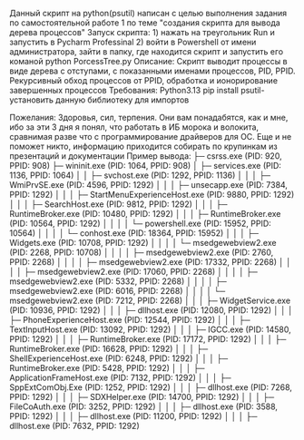 Данный скрипт на python(psutil) написан с целью выполнения задания по самостоятельной работе 1 по теме "создания скрипта для вывода дерева процессов"
Запуск скрипта: 1) нажать на треугольник Run и запустить в Pycharm Professinal
                2) войти в Powershell от имени администратора, зайти в папку, где находится скрипт и запустить его команой python PorcessTree.py
Описание: Скрипт выводит процессы в виде дерева с отступами, с показанными именами процессов, PID, PPID. Рекурсивный обход процессов от PPID, обработка и ионорирование завершенных процессов
Требования: Python3.13
            pip install psutil- установить данную библиотеку для импортов

Пожелания: Здоровья, сил, терпения. Они вам понадабятся, как и мне, ибо за эти 3 дня я понял, что работать в ИБ морока и волокита, сравнимая разве что с программирование драйверов для ОС. Еще и не поможет никто, информацию приходится собирать по крупинкам из презентаций и документации
Пример вывода:
├─ csrss.exe (PID: 920, PPID: 908)
├─ wininit.exe (PID: 1064, PPID: 908)
│ ├─ services.exe (PID: 1136, PPID: 1064)
│ │ ├─ svchost.exe (PID: 1292, PPID: 1136)
│ │ │ ├─ WmiPrvSE.exe (PID: 4596, PPID: 1292)
│ │ │ ├─ unsecapp.exe (PID: 7384, PPID: 1292)
│ │ │ ├─ StartMenuExperienceHost.exe (PID: 9880, PPID: 1292)
│ │ │ ├─ SearchHost.exe (PID: 9812, PPID: 1292)
│ │ │ ├─ RuntimeBroker.exe (PID: 10480, PPID: 1292)
│ │ │ ├─ RuntimeBroker.exe (PID: 10564, PPID: 1292)
│ │ │ │ └─ powershell.exe (PID: 15952, PPID: 10564)
│ │ │ │          └─ conhost.exe (PID: 18364, PPID: 15952)
│ │ │ ├─ Widgets.exe (PID: 10708, PPID: 1292)
│ │ │ │ └─ msedgewebview2.exe (PID: 2268, PPID: 10708)
│ │ │ │          ├─ msedgewebview2.exe (PID: 2760, PPID: 2268)
│ │ │ │          ├─ msedgewebview2.exe (PID: 17332, PPID: 2268)
│ │ │ │          ├─ msedgewebview2.exe (PID: 17060, PPID: 2268)
│ │ │ │          ├─ msedgewebview2.exe (PID: 5332, PPID: 2268)
│ │ │ │          ├─ msedgewebview2.exe (PID: 6016, PPID: 2268)
│ │ │ │          └─ msedgewebview2.exe (PID: 7212, PPID: 2268)
│ │ │ ├─ WidgetService.exe (PID: 10936, PPID: 1292)
│ │ │ ├─ dllhost.exe (PID: 12080, PPID: 1292)
│ │ │ ├─ PhoneExperienceHost.exe (PID: 12544, PPID: 1292)
│ │ │ ├─ TextInputHost.exe (PID: 13092, PPID: 1292)
│ │ │ ├─ IGCC.exe (PID: 14580, PPID: 1292)
│ │ │ ├─ RuntimeBroker.exe (PID: 17172, PPID: 1292)
│ │ │ ├─ RuntimeBroker.exe (PID: 16628, PPID: 1292)
│ │ │ ├─ ShellExperienceHost.exe (PID: 6248, PPID: 1292)
│ │ │ ├─ RuntimeBroker.exe (PID: 5428, PPID: 1292)
│ │ │ ├─ ApplicationFrameHost.exe (PID: 7132, PPID: 1292)
│ │ │ ├─ SppExtComObj.Exe (PID: 1252, PPID: 1292)
│ │ │ ├─ dllhost.exe (PID: 7268, PPID: 1292)
│ │ │ ├─ SDXHelper.exe (PID: 14700, PPID: 1292)
│ │ │ ├─ FileCoAuth.exe (PID: 3252, PPID: 1292)
│ │ │ ├─ dllhost.exe (PID: 3588, PPID: 1292)
│ │ │ ├─ dllhost.exe (PID: 11200, PPID: 1292)
│ │ │ ├─ dllhost.exe (PID: 7632, PPID: 1292)